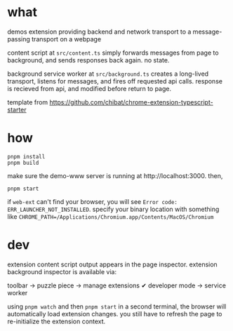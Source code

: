 # what 

demos extension providing backend and network transport to a message-passing transport on a webpage

content script at `src/content.ts` simply forwards messages from page to background, and sends responses back again. no state.

background service worker at `src/background.ts` creates a long-lived transport, listens for messages, and fires off requested api calls. response is recieved from api, and modified before return to page.

template from https://github.com/chibat/chrome-extension-typescript-starter

# how

```
pnpm install
pnpm build
```

make sure the demo-www server is running at http://localhost:3000. then,

```
pnpm start
```

if `web-ext` can't find your browser, you will see `Error code: ERR_LAUNCHER_NOT_INSTALLED`. specify your binary location with something like `CHROME_PATH=/Applications/Chromium.app/Contents/MacOS/Chromium`

# dev

extension content script output appears in the page inspector. extension background inspector is available via:

toolbar → puzzle piece → manage extensions ✔︎ developer mode → service worker

using `pnpm watch` and then `pnpm start` in a second terminal, the browser will automatically load extension changes. you still have to refresh the page to re-initialize the extension context.
